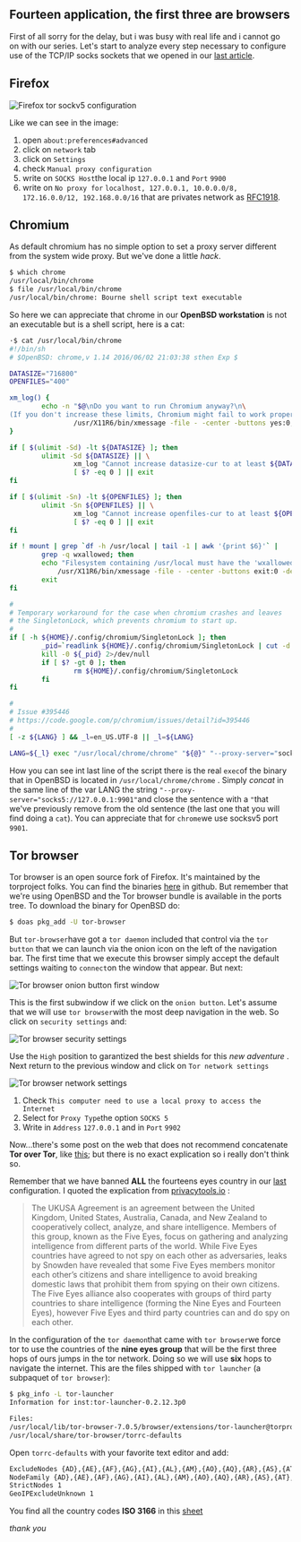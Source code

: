 ﻿## Fourteen application, the first three are browsers
First of all sorry for the delay, but i was busy with real life and i cannot go on with our series.
Let's start to analyze every step necessary to configure use of the TCP/IP socks sockets that we opened in our [last article](https://steemit.com/openbsd/@npna/openbsd-tor-and-the-streams-isolation).

## Firefox

![Firefox tor sockv5 configuration](https://lh6.googleusercontent.com/NQheoWsSqyJsFDMzaCTnnCHlQKu0A27zoxVr1XakuBW7ck_bECi-bMOeb5oWNbm_DNjHUR2Umo_IYbT7E5DS=w1366-h650)

Like we can see in the image:
1. open `about:preferences#advanced`
2. click on `network` tab
3. click on `Settings`
4. check `Manual proxy configuration`
5. write on `SOCKS Host`the local ip `127.0.0.1` and `Port` `9900`
6. write on `No proxy for` `localhost, 127.0.0.1, 10.0.0.0/8, 172.16.0.0/12, 192.168.0.0/16` that are privates network as [RFC1918](https://tools.ietf.org/html/rfc1918).
## Chromium
As default chromium has no simple option to set a proxy server different from the system wide proxy. But we've done a little *hack*.
```sh
$ which chrome
/usr/local/bin/chrome
$ file /usr/local/bin/chrome
/usr/local/bin/chrome: Bourne shell script text executable
```
So here we can appreciate that chrome in our **OpenBSD workstation** is not an executable but is a shell script, here is a cat:
```sh
·$ cat /usr/local/bin/chrome
#!/bin/sh
# $OpenBSD: chrome,v 1.14 2016/06/02 21:03:38 sthen Exp $

DATASIZE="716800"
OPENFILES="400"

xm_log() {
        echo -n "$@\nDo you want to run Chromium anyway?\n\
(If you don't increase these limits, Chromium might fail to work properly.)" | \
                /usr/X11R6/bin/xmessage -file - -center -buttons yes:0,no:1 -default no
}

if [ $(ulimit -Sd) -lt ${DATASIZE} ]; then
        ulimit -Sd ${DATASIZE} || \
                xm_log "Cannot increase datasize-cur to at least ${DATASIZE}"
                [ $? -eq 0 ] || exit
fi

if [ $(ulimit -Sn) -lt ${OPENFILES} ]; then
        ulimit -Sn ${OPENFILES} || \
                xm_log "Cannot increase openfiles-cur to at least ${OPENFILES}"
                [ $? -eq 0 ] || exit
fi

if ! mount | grep `df -h /usr/local | tail -1 | awk '{print $6}'` | 
        grep -q wxallowed; then 
        echo "Filesystem containing /usr/local must have the 'wxallowed' flag" | 
            /usr/X11R6/bin/xmessage -file - -center -buttons exit:0 -default exit
        exit
fi

#
# Temporary workaround for the case when chromium crashes and leaves
# the SingletonLock, which prevents chromium to start up.
#
if [ -h ${HOME}/.config/chromium/SingletonLock ]; then
        _pid=`readlink ${HOME}/.config/chromium/SingletonLock | cut -d '-' -f 2`
        kill -0 ${_pid} 2>/dev/null
        if [ $? -gt 0 ]; then
                rm ${HOME}/.config/chromium/SingletonLock
        fi
fi

#
# Issue #395446
# https://code.google.com/p/chromium/issues/detail?id=395446
#
[ -z ${LANG} ] && _l=en_US.UTF-8 || _l=${LANG}

LANG=${_l} exec "/usr/local/chrome/chrome" "${@}" "--proxy-server="socks5://127.0.0.1:9901""
```  
How you can see int last line of the script there is the real `exec`of the binary that in OpenBSD is located in `/usr/local/chrome/chrome` .
Simply *concat* in the same line of the var LANG the string `"--proxy-server="socks5://127.0.0.1:9901"`and close the sentence with a `"`that we've previously remove from the old sentence (the last one that you will find doing a `cat`). You can appreciate that for `chrome`we use socksv5 port `9901`.
 ## Tor browser
 Tor browser is an open source fork of Firefox. It's maintained by the torproject folks. You can find the binaries [here](https://github.com/TheTorProject/gettorbrowser.git) in github. But remember that we're using OpenBSD and the Tor browser bundle is available in the ports tree. To download the binary for OpenBSD do:
 ```sh
 $ doas pkg_add -U tor-browser
 ```
 But `tor-browser`have got a `tor daemon` included that control via the `tor button` that we can launch via the onion icon on the left of the navigation bar. The first time that we execute this browser simply accept the default settings waiting to `connect`on the window that appear. But next:
 
![Tor browser onion button first window](https://lh3.googleusercontent.com/XGPNeUdWVWcW5rBkQGTl6SJwWKYUKLOwuxbX8elxmpVY3niDWIleBQMaSGmjp4Z-s5LM9LKH9nGYrH48Zvzu=w1366-h650)

This is the first subwindow if we click on the `onion button`. Let's assume that we will use `tor browser`with the most deep navigation in the web. So click on `security settings` and:

![Tor browser security settings](https://lh4.googleusercontent.com/hSwsMxRqQGTJs1FxN28aZRSJrEhvvUkY7fDQaBHbw_flp4DUrhRKCYfnFb-_wdxDqEUdeGObrlJEpQjkG80Z=w1366-h650)

Use the `High` position to garantized the best shields for this *new adventure* .
Next return to the previous window and click on `Tor network settings`

![Tor browser network settings](https://lh3.googleusercontent.com/LjlF-MkOyxxe2UST5hbGMtYonduQf9ywlJMomEWst5MB0gFZBzjXG0tiCcuAliKSb1wQ8JpM7fB4ZBVOw-Df=w1366-h650)

1. Check `This computer need to use a local proxy to access the Internet`
2. Select for `Proxy Type`the option `SOCKS 5`
3. Write in `Address` `127.0.0.1` and in `Port` `9902`

Now...there's some post on the web that does not recommend concatenate **Tor over Tor**, like [this](https://trac.torproject.org/projects/tor/wiki/doc/TorifyHOWTO#ToroverTor); but there is no exact explication so i really don't think so.

Remember that we have banned **ALL** the fourteens eyes country in our [last](https://steemit.com/openbsd/@npna/openbsd-tor-and-the-streams-isolation) configuration. I quoted the explication from [privacytools.io](https://www.privacytools.io/) :

> The UKUSA Agreement is an agreement between the United Kingdom, United
> States, Australia, Canada, and New Zealand to cooperatively collect,
> analyze, and share intelligence. Members of this group, known as the
> Five Eyes, focus on gathering and analyzing intelligence from
> different parts of the world. While Five Eyes countries have agreed to
> not spy on each other as adversaries, leaks by Snowden have revealed
> that some Five Eyes members monitor each other’s citizens and share
> intelligence to avoid breaking domestic laws that prohibit them from
> spying on their own citizens. The Five Eyes alliance also cooperates
> with groups of third party countries to share intelligence (forming
> the Nine Eyes and Fourteen Eyes), however Five Eyes and third party
> countries can and do spy on each other.

In the configuration of the `tor daemon`that came with `tor browser`we force tor to use the countries of the **nine eyes group** that will be the first three hops of ours jumps in the tor network. Doing so we will use **six** hops to navigate the internet.
This are the files shipped with `tor launcher` (a subpaquet of `tor browser`):
```sh
$ pkg_info -L tor-launcher
Information for inst:tor-launcher-0.2.12.3p0

Files:
/usr/local/lib/tor-browser-7.0.5/browser/extensions/tor-launcher@torproject.org.xpi
/usr/local/share/tor-browser/torrc-defaults
```
Open `torrc-defaults` with your favorite text editor and add:
```sh
ExcludeNodes {AD},{AE},{AF},{AG},{AI},{AL},{AM},{AO},{AQ},{AR},{AS},{AT},{AU},{AW},{AX},{AZ},{BA},{BB},{BD},{BE},{BF},{BG},{BH},{BI},{BJ},{BL},{BM},{BN},{BO},{BQ},{BR},{BS},{BT},{BV},{BW},{BY},{BZ},{CA},{CC},{CD},{CF},{CG},{CH},{CI},{CK},{CL},{CM},{CN},{CO},{CR},{CU},{CV},{CW},{CX},{CY},{CZ},{DE},{DJ},{DM},{DO},{DZ},{EC},{EE},{EG},{EH},{ER},{ES},{ET},{FI},{FJ},{FK},{FM},{FO},{GA},{GB},{GD},{GE},{GF},{GG},{GH},{GI},{GL},{GM},{GN},{GP},{GQ},{GR},{GS},{GT},{GU},{GW},{GY},{HK},{HM},{HN},{HR},{HT},{HU},{ID},{IE},{IL},{IM},{IN},{IO},{IQ},{IR},{IS},{IT},{JE},{JM},{JO},{JP},{KE},{KG},{KH},{KI},{KM},{KN},{KP},{KR},{KW},{KY},{KZ},{LA},{LB},{LC},{LI},{LK},{LR},{LS},{LT},{LU},{LV},{LY},{MA},{MC},{MD},{ME},{MF},{MG},{MH},{MK},{ML},{MM},{MN},{MO},{MP},{MQ},{MR},{MS},{MT},{MU},{MV},{MW},{MX},{MY},{MZ},{NA},{NC},{NE},{NF},{NG},{NI},{NP},{NR},{NU},{NZ},{OM},{PA},{PE},{PF},{PG},{PH},{PK},{PL},{PM},{PN},{PR},{PS},{PT},{PW},{PY},{QA},{RE},{RO},{RS},{RU},{RW},{SA},{SB},{SC},{SD},{SE},{SG},{SH},{SI},{SJ},{SK},{SL},{SM},{SN},{SO},{SR},{SS},{ST},{SV},{SX},{SY},{SZ},{TC},{TD},{TF},{TG},{TH},{TJ},{TK},{TL},{TM},{TN},{TO},{TR},{TT},{TV},{TW},{TZ},{UA},{UG},{UM},{US},{UY},{UZ},{VA},{VC},{VE},{VG},{VI},{VN},{VU},{WF},{WS},{YE},{YT},{ZA},{ZM},{ZW}
NodeFamily {AD},{AE},{AF},{AG},{AI},{AL},{AM},{AO},{AQ},{AR},{AS},{AT},{AU},{AW},{AX},{AZ},{BA},{BB},{BD},{BE},{BF},{BG},{BH},{BI},{BJ},{BL},{BM},{BN},{BO},{BQ},{BR},{BS},{BT},{BV},{BW},{BY},{BZ},{CA},{CC},{CD},{CF},{CG},{CH},{CI},{CK},{CL},{CM},{CN},{CO},{CR},{CU},{CV},{CW},{CX},{CY},{CZ},{DE},{DJ},{DM},{DO},{DZ},{EC},{EE},{EG},{EH},{ER},{ES},{ET},{FI},{FJ},{FK},{FM},{FO},{GA},{GB},{GD},{GE},{GF},{GG},{GH},{GI},{GL},{GM},{GN},{GP},{GQ},{GR},{GS},{GT},{GU},{GW},{GY},{HK},{HM},{HN},{HR},{HT},{HU},{ID},{IE},{IL},{IM},{IN},{IO},{IQ},{IR},{IS},{IT},{JE},{JM},{JO},{JP},{KE},{KG},{KH},{KI},{KM},{KN},{KP},{KR},{KW},{KY},{KZ},{LA},{LB},{LC},{LI},{LK},{LR},{LS},{LT},{LU},{LV},{LY},{MA},{MC},{MD},{ME},{MF},{MG},{MH},{MK},{ML},{MM},{MN},{MO},{MP},{MQ},{MR},{MS},{MT},{MU},{MV},{MW},{MX},{MY},{MZ},{NA},{NC},{NE},{NF},{NG},{NI},{NP},{NR},{NU},{NZ},{OM},{PA},{PE},{PF},{PG},{PH},{PK},{PL},{PM},{PN},{PR},{PS},{PT},{PW},{PY},{QA},{RE},{RO},{RS},{RU},{RW},{SA},{SB},{SC},{SD},{SE},{SG},{SH},{SI},{SJ},{SK},{SL},{SM},{SN},{SO},{SR},{SS},{ST},{SV},{SX},{SY},{SZ},{TC},{TD},{TF},{TG},{TH},{TJ},{TK},{TL},{TM},{TN},{TO},{TR},{TT},{TV},{TW},{TZ},{UA},{UG},{UM},{US},{UY},{UZ},{VA},{VC},{VE},{VG},{VI},{VN},{VU},{WF},{WS},{YE},{YT},{ZA},{ZM},{ZW}
StrictNodes 1
GeoIPExcludeUnknown 1
```
You find all the country codes **ISO 3166** in this [sheet](https://drive.google.com/open?id=1NBjLS5Mbf0jDYCdkJ_UHJXFeiPDyaUnaNecr9GkuP7w)

*thank you*
